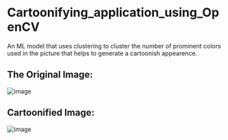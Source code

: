 # Cartoonifying_application_using_OpenCV
An ML model that uses clustering to cluster the number of prominent colors used in the picture that helps to generate a cartoonish appearence. 
## The Original Image:
![image](https://user-images.githubusercontent.com/71788604/144286310-1b3a3254-4f81-4dba-9c86-65f5958cdf9c.png)

## Cartoonified Image:
![image](https://user-images.githubusercontent.com/71788604/144286405-730b23ce-2fea-4652-9d4c-08cf994e1c8b.png)
